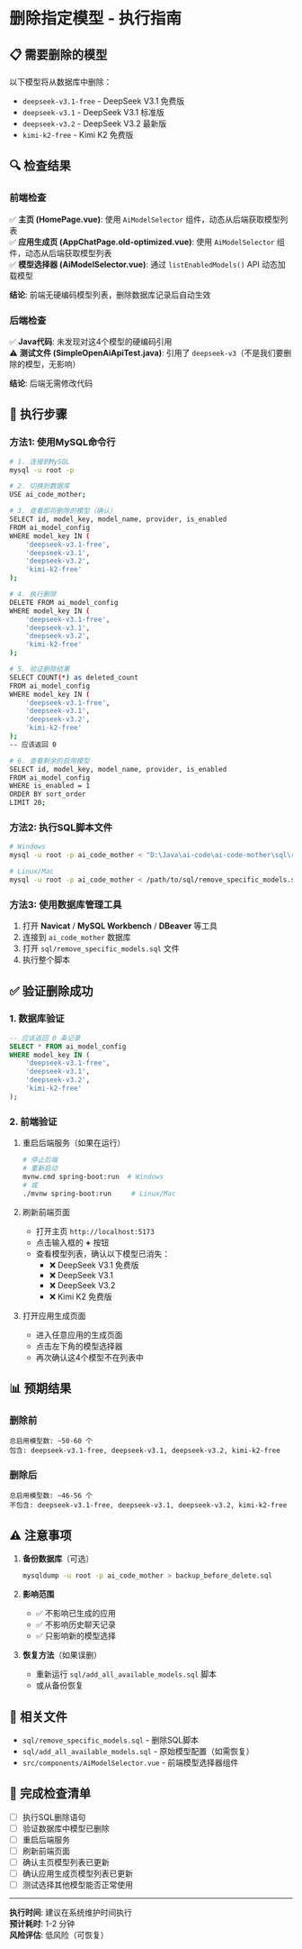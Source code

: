 # 删除指定模型 - 执行指南

## 📋 需要删除的模型

以下模型将从数据库中删除：
- `deepseek-v3.1-free` - DeepSeek V3.1 免费版
- `deepseek-v3.1` - DeepSeek V3.1 标准版
- `deepseek-v3.2` - DeepSeek V3.2 最新版
- `kimi-k2-free` - Kimi K2 免费版

## 🔍 检查结果

### 前端检查
✅ **主页 (HomePage.vue)**: 使用 `AiModelSelector` 组件，动态从后端获取模型列表  
✅ **应用生成页 (AppChatPage.old-optimized.vue)**: 使用 `AiModelSelector` 组件，动态从后端获取模型列表  
✅ **模型选择器 (AiModelSelector.vue)**: 通过 `listEnabledModels()` API 动态加载模型

**结论**: 前端无硬编码模型列表，删除数据库记录后自动生效

### 后端检查
✅ **Java代码**: 未发现对这4个模型的硬编码引用  
⚠️ **测试文件 (SimpleOpenAiApiTest.java)**: 引用了 `deepseek-v3`（不是我们要删除的模型，无影响）

**结论**: 后端无需修改代码

## 🚀 执行步骤

### 方法1: 使用MySQL命令行

```bash
# 1. 连接到MySQL
mysql -u root -p

# 2. 切换到数据库
USE ai_code_mother;

# 3. 查看即将删除的模型（确认）
SELECT id, model_key, model_name, provider, is_enabled 
FROM ai_model_config 
WHERE model_key IN (
    'deepseek-v3.1-free',
    'deepseek-v3.1', 
    'deepseek-v3.2',
    'kimi-k2-free'
);

# 4. 执行删除
DELETE FROM ai_model_config 
WHERE model_key IN (
    'deepseek-v3.1-free',
    'deepseek-v3.1', 
    'deepseek-v3.2',
    'kimi-k2-free'
);

# 5. 验证删除结果
SELECT COUNT(*) as deleted_count 
FROM ai_model_config 
WHERE model_key IN (
    'deepseek-v3.1-free',
    'deepseek-v3.1', 
    'deepseek-v3.2',
    'kimi-k2-free'
);
-- 应该返回 0

# 6. 查看剩余的启用模型
SELECT id, model_key, model_name, provider, is_enabled 
FROM ai_model_config 
WHERE is_enabled = 1 
ORDER BY sort_order
LIMIT 20;
```

### 方法2: 执行SQL脚本文件

```bash
# Windows
mysql -u root -p ai_code_mother < "D:\Java\ai-code\ai-code-mother\sql\remove_specific_models.sql"

# Linux/Mac
mysql -u root -p ai_code_mother < /path/to/sql/remove_specific_models.sql
```

### 方法3: 使用数据库管理工具

1. 打开 **Navicat** / **MySQL Workbench** / **DBeaver** 等工具
2. 连接到 `ai_code_mother` 数据库
3. 打开 `sql/remove_specific_models.sql` 文件
4. 执行整个脚本

## ✅ 验证删除成功

### 1. 数据库验证

```sql
-- 应该返回 0 条记录
SELECT * FROM ai_model_config 
WHERE model_key IN (
    'deepseek-v3.1-free',
    'deepseek-v3.1', 
    'deepseek-v3.2',
    'kimi-k2-free'
);
```

### 2. 前端验证

1. 重启后端服务（如果在运行）
   ```bash
   # 停止后端
   # 重新启动
   mvnw.cmd spring-boot:run  # Windows
   # 或
   ./mvnw spring-boot:run     # Linux/Mac
   ```

2. 刷新前端页面
   - 打开主页 `http://localhost:5173`
   - 点击输入框的 **+** 按钮
   - 查看模型列表，确认以下模型已消失：
     - ❌ DeepSeek V3.1 免费版
     - ❌ DeepSeek V3.1
     - ❌ DeepSeek V3.2
     - ❌ Kimi K2 免费版

3. 打开应用生成页面
   - 进入任意应用的生成页面
   - 点击左下角的模型选择器
   - 再次确认这4个模型不在列表中

## 📊 预期结果

### 删除前
```
总启用模型数: ~50-60 个
包含: deepseek-v3.1-free, deepseek-v3.1, deepseek-v3.2, kimi-k2-free
```

### 删除后
```
总启用模型数: ~46-56 个
不包含: deepseek-v3.1-free, deepseek-v3.1, deepseek-v3.2, kimi-k2-free
```

## ⚠️ 注意事项

1. **备份数据库**（可选）
   ```bash
   mysqldump -u root -p ai_code_mother > backup_before_delete.sql
   ```

2. **影响范围**
   - ✅ 不影响已生成的应用
   - ✅ 不影响历史聊天记录
   - ✅ 只影响新的模型选择

3. **恢复方法**（如果误删）
   - 重新运行 `sql/add_all_available_models.sql` 脚本
   - 或从备份恢复

## 📝 相关文件

- `sql/remove_specific_models.sql` - 删除SQL脚本
- `sql/add_all_available_models.sql` - 原始模型配置（如需恢复）
- `src/components/AiModelSelector.vue` - 前端模型选择器组件

## 🎯 完成检查清单

- [ ] 执行SQL删除语句
- [ ] 验证数据库中模型已删除
- [ ] 重启后端服务
- [ ] 刷新前端页面
- [ ] 确认主页模型列表已更新
- [ ] 确认应用生成页模型列表已更新
- [ ] 测试选择其他模型能否正常使用

---

**执行时间**: 建议在系统维护时间执行  
**预计耗时**: 1-2 分钟  
**风险评估**: 低风险（可恢复）
